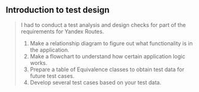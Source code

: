 ## Introduction to test design

> I had to conduct a test analysis and design checks for part of the requirements for Yandex Routes.
> 
> 1. Make a relationship diagram to figure out what functionality is in the application.
> 2. Make a flowchart to understand how certain application logic works.
> 3. Prepare a table of Equivalence classes to obtain test data for future test cases.
> 4. Develop several test cases based on your test data.
